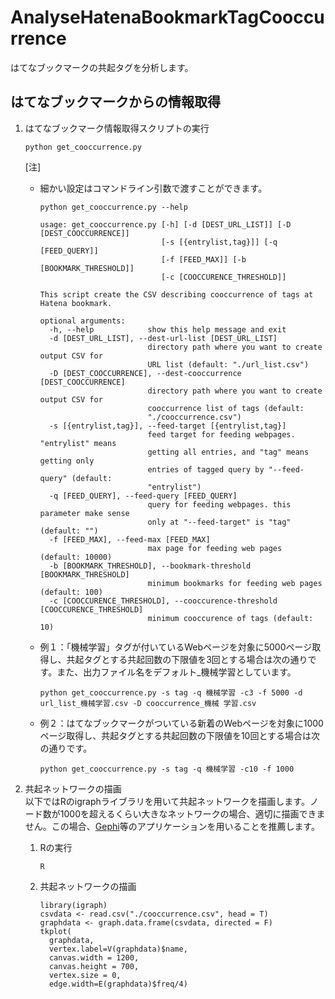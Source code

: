 # AnalyseHatenaBookmarkTagCooccurrence
はてなブックマークの共起タグを分析します。

## はてなブックマークからの情報取得
1. はてなブックマーク情報取得スクリプトの実行  

    ```shellscript
    python get_cooccurrence.py
    ```
    [注]  
     * 細かい設定はコマンドライン引数で渡すことができます。  
        ```shellscript
        python get_cooccurrence.py --help
        ```
        ```
        usage: get_cooccurrence.py [-h] [-d [DEST_URL_LIST]] [-D [DEST_COOCCURRENCE]]
                                   [-s [{entrylist,tag}]] [-q [FEED_QUERY]]
                                   [-f [FEED_MAX]] [-b [BOOKMARK_THRESHOLD]]
                                   [-c [COOCCURENCE_THRESHOLD]]

        This script create the CSV describing cooccurrence of tags at Hatena bookmark.

        optional arguments:
          -h, --help            show this help message and exit
          -d [DEST_URL_LIST], --dest-url-list [DEST_URL_LIST]
                                directory path where you want to create output CSV for
                                URL list (default: "./url_list.csv")
          -D [DEST_COOCCURRENCE], --dest-cooccurrence [DEST_COOCCURRENCE]
                                directory path where you want to create output CSV for
                                cooccurrence list of tags (default:
                                "./cooccurrence.csv")
          -s [{entrylist,tag}], --feed-target [{entrylist,tag}]
                                feed target for feeding webpages. "entrylist" means
                                getting all entries, and "tag" means getting only
                                entries of tagged query by "--feed-query" (default:
                                "entrylist")
          -q [FEED_QUERY], --feed-query [FEED_QUERY]
                                query for feeding webpages. this parameter make sense
                                only at "--feed-target" is "tag" (default: "")
          -f [FEED_MAX], --feed-max [FEED_MAX]
                                max page for feeding web pages (default: 10000)
          -b [BOOKMARK_THRESHOLD], --bookmark-threshold [BOOKMARK_THRESHOLD]
                                minimum bookmarks for feeding web pages (default: 100)
          -c [COOCCURENCE_THRESHOLD], --cooccurence-threshold [COOCCURENCE_THRESHOLD]
                                minimum cooccurence of tags (default: 10)
        ```
      * 例１：「機械学習」タグが付いているWebページを対象に5000ページ取得し、共起タグとする共起回数の下限値を3回とする場合は次の通りです。また、出力ファイル名をデフォルト_機械学習としています。
          ```shellscript
          python get_cooccurrence.py -s tag -q 機械学習 -c3 -f 5000 -d url_list_機械学習.csv -D cooccurrence_機械 学習.csv
          ```
      * 例２：はてなブックマークがついている新着のWebページを対象に1000ページ取得し、共起タグとする共起回数の下限値を10回とする場合は次の通りです。
          ```shellscript
          python get_cooccurrence.py -s tag -q 機械学習 -c10 -f 1000
          ```

2. 共起ネットワークの描画  
    以下ではRのigraphライブラリを用いて共起ネットワークを描画します。ノード数が1000を超えるくらい大きなネットワークの場合、適切に描画できません。この場合、[Gephi](http://oss.infoscience.co.jp/gephi/gephi.org/)等のアプリケーションを用いることを推薦します。

    1. Rの実行

        ```
        R
        ```

    2. 共起ネットワークの描画
        ```Rscript
        library(igraph)
        csvdata <- read.csv("./cooccurrence.csv", head = T)
        graphdata <- graph.data.frame(csvdata, directed = F)
        tkplot(
          graphdata,
          vertex.label=V(graphdata)$name,
          canvas.width = 1200,
          canvas.height = 700,
          vertex.size = 0,
          edge.width=E(graphdata)$freq/4)
        ```
